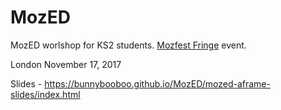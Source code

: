# MozED
MozED worlshop for KS2 students. [Mozfest Fringe](https://mozillafestival.org/fringe) event.

London November 17, 2017

Slides - https://bunnybooboo.github.io/MozED/mozed-aframe-slides/index.html
